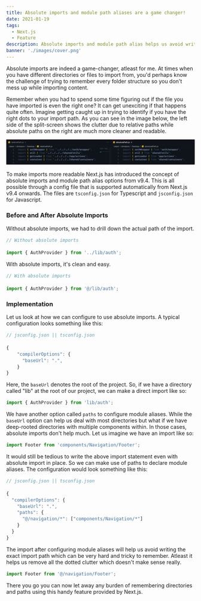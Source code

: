 ```yaml
---
title: Absolute imports and module path aliases are a game changer!
date: 2021-01-19
tags:
  - Next.js
  - Feature
description: Absolute imports and module path alias helps us avoid writing the exact import path of a deeply-rooted component.
banner: './images/cover.png'
---
```


Absolute imports are indeed a game-changer, atleast for me. At times when you have different directories or files to import from, you'd perhaps know the challenge of trying to remember every folder structure so you don't mess up while importing content.

Remember when you had to spend some time figuring out if the file you have imported is even the right one? It can get unexciting if that happens quite often. Imagine getting caught up in trying to identify if you have the right dots to your import path. As you can see in the image below, the left side of the split-screen shows the clutter due to relative paths while absolute paths on the right are much more cleaner and readable.

<div className="Image__Medium">
  <img src="./images/relative-vs-absolute.png" alt="relative-vs-absolute-imports" />
</div>

To make imports more readable Next.js has introduced the concept of absolute imports and module path alias options from v9.4. This is all possible through a config file that is supported automatically from Next.js v9.4 onwards. The files are `tsconfig.json` for Typescript and `jsconfig.json` for Javascript.

### Before and After Absolute Imports

Without absolute imports, we had to drill down the actual path of the import.

```js
// Without absolute imports

import { AuthProvider } from '../lib/auth';
```

<!-- SOME CHANGE REQUIRED -->

With absolute imports, it's clean and easy.

```js
// With absolute imports

import { AuthProvider } from '@/lib/auth';
```

### Implementation

Let us look at how we can configure to use absolute imports. A typical configuration looks something like this:

```js
// jsconfig.json || tsconfig.json

{
    "compilerOptions": {
      "baseUrl": ".",
    }
}
```

Here, the `baseUrl` denotes the root of the project. So, if we have a directory called "lib" at the root of our project, we can make a direct import like so:

```js
import { AuthProvider } from 'lib/auth';
```

We have another option called `paths` to configure module aliases. While the `baseUrl` option can help us deal with most directories but what if we have deep-rooted directories with multiple components within. In those cases, absolute imports don't help much. Let us imagine we have an import like so:

```js
import Footer from 'components/Navigation/Footer';
```

It would still be tedious to write the above import statement even with absolute import in place. So we can make use of paths to declare module aliases. The configuration would look something like this:

```js
// jsconfig.json || tsconfig.json

{
  "compilerOptions": {
    "baseUrl": ".",
    "paths": {
      "@/navigation/*": ["components/Navigation/*"]
    }
  }
}
```

The import after configuring module aliases will help us avoid writing the exact import path which can be very hard and tricky to remember. Atleast it helps us remove all the dotted clutter which doesn't make sense really.

```js
import Footer from '@/navigation/Footer';
```

There you go you can now let away any burden of remembering directories and paths using this handy feature provided by Next.js.

